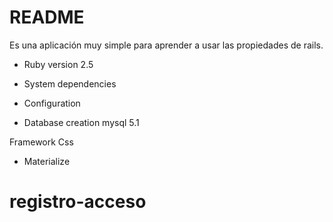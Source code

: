 # README
Es una aplicación muy simple para aprender a usar las propiedades de rails.


* Ruby version 2.5

* System dependencies 

* Configuration

* Database creation mysql 5.1

Framework Css
* Materialize 

# registro-acceso
